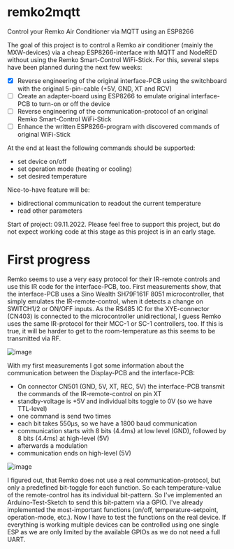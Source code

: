# remko2mqtt
Control your Remko Air Conditioner via MQTT using an ESP8266

The goal of this project is to control a Remko air conditioner (mainly the MXW-devices) via a cheap ESP8266-interface with MQTT and NodeRED without using the Remko Smart-Control WiFi-Stick. For this, several steps have been planned during the next few weeks:

- [x] Reverse engineering of the original interface-PCB using the switchboard with the original 5-pin-cable (+5V, GND, XT and RCV)
- [ ] Create an adapter-board using ESP8266 to emulate original interface-PCB to turn-on or off the device
- [ ] Reverse engineering of the communication-protocol of an original Remko Smart-Control WiFi-Stick
- [ ] Enhance the written ESP8266-program with discovered commands of original WiFi-Stick

At the end at least the following commands should be supported:
* set device on/off
* set operation mode (heating or cooling)
* set desired temperature

Nice-to-have feature will be:
* bidirectional communication to readout the current temperature
* read other parameters

Start of project: 09.11.2022. Please feel free to support this project, but do not expect working code at this stage as this project is in an early stage.

# First progress
Remko seems to use a very easy protocol for their IR-remote controls and use this IR code for the interface-PCB, too. First measurements show, that the interface-PCB uses a Sino Wealth SH79F161F 8051 microcontroller, that simply emulates the IR-remote-control, when it detects a change on SWITCH1/2 or ON/OFF inputs. As the RS485 IC for the XYE-connector (CN403) is connected to the microcontroller unidirectional, I guess Remko uses the same IR-protocol for their MCC-1 or SC-1 controllers, too. If this is true, it will be harder to get to the room-temperature as this seems to be transmitted via RF.

![image](https://user-images.githubusercontent.com/9845353/200952754-aaace814-bc4a-4f64-8142-94f9f48cabbc.png)

With my first measurements I got some information about the communication between the Display-PCB and the interface-PCB:
- On connector CN501 (GND, 5V, XT, REC, 5V) the interface-PCB transmit the commands of the IR-remote-control on pin XT
- standby-voltage is +5V and individual bits toggle to 0V (so we have TTL-level)
- one command is send two times
- each bit takes 550µs, so we have a 1800 baud communication
- communication starts with 8 bits (4.4ms) at low level (GND), followed by 8 bits (4.4ms) at high-level (5V)
- afterwards a modulation 
- communication ends on high-level (5V)

![image](https://user-images.githubusercontent.com/9845353/200953658-b8c471ee-0560-470b-b5ee-80029d5ff555.png)

I figured out, that Remko does not use a real communication-protocol, but only a predefined bit-toggle for each function. So each temperature-value of the remote-control has its individual bit-pattern. So I've implemented an Arduino-Test-Sketch to send this bit-pattern via a GPIO. I've already implemented the most-important functions (on/off, temperature-setpoint, operation-mode, etc.). Now I have to test the functions on the real device. If everything is working multiple devices can be controlled using one single ESP as we are only limited by the available GPIOs as we do not need a full UART.
